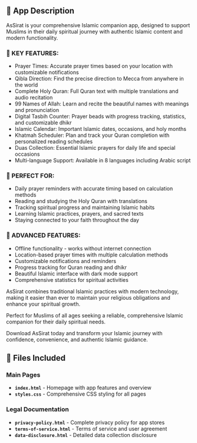 ## 📝 App Description

AsSirat is your comprehensive Islamic companion app, designed to support Muslims in their daily spiritual journey with authentic Islamic content and modern functionality.

### 🕌 KEY FEATURES:
- Prayer Times: Accurate prayer times based on your location with customizable notifications
- Qibla Direction: Find the precise direction to Mecca from anywhere in the world
- Complete Holy Quran: Full Quran text with multiple translations and audio recitation
- 99 Names of Allah: Learn and recite the beautiful names with meanings and pronunciation
- Digital Tasbih Counter: Prayer beads with progress tracking, statistics, and customizable dhikr
- Islamic Calendar: Important Islamic dates, occasions, and holy months
- Khatmah Scheduler: Plan and track your Quran completion with personalized reading schedules
- Duas Collection: Essential Islamic prayers for daily life and special occasions
- Multi-language Support: Available in 8 languages including Arabic script

### 🌟 PERFECT FOR:
- Daily prayer reminders with accurate timing based on calculation methods
- Reading and studying the Holy Quran with translations
- Tracking spiritual progress and maintaining Islamic habits
- Learning Islamic practices, prayers, and sacred texts
- Staying connected to your faith throughout the day

### 🔧 ADVANCED FEATURES:
- Offline functionality - works without internet connection
- Location-based prayer times with multiple calculation methods
- Customizable notifications and reminders
- Progress tracking for Quran reading and dhikr
- Beautiful Islamic interface with dark mode support
- Comprehensive statistics for spiritual activities

AsSirat combines traditional Islamic practices with modern technology, making it easier than ever to maintain your religious obligations and enhance your spiritual growth.

Perfect for Muslims of all ages seeking a reliable, comprehensive Islamic companion for their daily spiritual needs.

Download AsSirat today and transform your Islamic journey with confidence, convenience, and authentic Islamic guidance.


## 📁 Files Included

### Main Pages
- **`index.html`** - Homepage with app features and overview
- **`styles.css`** - Comprehensive CSS styling for all pages

### Legal Documentation
- **`privacy-policy.html`** - Complete privacy policy for app stores
- **`terms-of-service.html`** - Terms of service and user agreement
- **`data-disclosure.html`** - Detailed data collection disclosure
  
